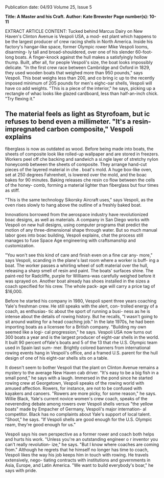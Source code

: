Publication date: 04/93
Volume 25, Issue 5

**Title: A Master and his Craft.**
**Author: Kate Brewster**
**Page number(s): 10-11**

EXTRACT ARTICLE CONTENT:
Tucked behind Marcus Dairy 
on New Haven's Clinton 
Avenue is Vespoli USA, a mod-
est plant which happens to be the 
largest producer of crew racing shells 
in North America. Inside his factory's 
hangar-like space, former Olympic 
rower Mike Vespoli looms, disarming-
ly tall and broad-shouldered, over one 
of his slender 60-foot-long boats. A 
finger-knock against the hull makes a 
satisfyingly hollow thump. Built, after 
all, for people Vespoli's size, the boat 
looks impossibly delicate. "In the first 
crew race between Cambridge and 
Oxford in 1829, they used wooden 
boats that weighed more than 950 
pounds," says Vespoli. This boat weighs 
less than 200, and co bring ic up to the 
recently imposed minimum of 205 
pounds for men's eighc-oar shells, 
Vespoli will have co add weights. 
"This is a piece of the interior," he 
says, picking up a rectangle of whac 
looks like glazed cardboard, less than 
half-an-inch chick. "Try flexing it." 

The material feels as light as 
Styrofoam, but ic refuses to bend even 
a millimeter. "It's a resin-impregnated 
carbon composite," Vespoli explains 
-
fiberglass is now as outdated as 
wood. Before being made into boats, 
the sheets of composite look like 
rolled-up wallpaper and are stored in 
freezers. Workers peel off che backing 
and sandwich a si.ngle layer of stretchy 
nylon honeycomb between the sheets 
of composite. They arrange hand-cut 
pieces of the layered material in che . 
boat's mold. A huge box-like oven, set 
at 250 degrees Fahrenheit, is lowered 
over the mold, and the boac bakes for 
90 minutes. Baking releases che resin 
co flow between the cells of the honey-
comb, forming a material lighter than 
fiberglass but four times as stiff. 

"This is the same technology 
Sikorsky Aircraft uses," says Vespoli, as 
the oven rises slowly to hang above the 
outline of a freshly baked boat. 

Innovations borrowed from the 
aerospace industry have revolutionized 
boac designs, as well as materials. A 
company in San Diego works with 
Vespoli on new hull designs, using 
computer programs that predict the 
motion of any three-dimensional shape 
through water. But so much manual 
labor goes into boac building, Vespoli 
explains, chat the process still manages 
to fuse Space Age engineering with 
craftsmanship and customization. 

"You won't see this kind of care 
and finish even on a fine car any-
more," says Vespoli, scanding in the 
plane's last room where a worker is buff-
ing a boat. The worker passes a whirling 
wheel of soft material over the hull, 
releasing a sharp smell of resin and 
paint. The boats' surfaces shine. The 
paint-red for Radcliffe, purple for 
Williams-was carefully weighed before 
it was sprayed on. Another boat already 
has shoes installed in the sizes a coach 
specified for his crew. The whole pack-
age will carry a price tag of $16,000. 

Before he started his company in 
1980, Vespoli spent three years 
coaching Yale's freshman crew. 
He still speaks with the alert, con-
trolled energy of a coach, as enthusias-
tic about the sport of running a busi-
ness as he is intense about the details 
of rowing history. But he recalls, "I 
wasn't going to sit around waiting for a 
head coaching job." In the late 1970s, 
he had been importing boats as a 
licensee for a British company. 
"Building my own seemed like a logi-
cal progression," he says. Vespoli USA 
now turns out 300 boats a year and is 
the largest producer of eight-oar shells 
in the world. It built 90 percent ofYale's 
boats and 5 of the 13 that rhe U.S. 
Olympic team used in Spain last sum-
mer. Brightly colored banners from 
international rowing events hang in 
Vespoli's office, and a framed U.S. 
parent for the hull design of one of his 
eight-oar shells sits on a table. 

It doesn't seem to bother Vespoli 
that the plant on Clinton Avenue 
remains a mystery to the average New 
Haven cab driver. "It's easy to be a big 
fish in a small pond," he says with a 
laugh. Immersed in the pond since he 
started rowing crew at Georgetown, 
Vespoli speaks of the rowing world 
with amused affection. Rowers, for 
instance, are not to be confused with 
kayakers and canoers. "Rowers are 
more picky, for some reason," he says. 
Willie Black, Yale's current novice 
women's crew coach, speaks of the 
neverending debate among rowers 
over Vespoli shells versus "the yellow 
boats" 
made by Empacher of 
Germany, Vespoli's major internation-
al competitor. Black has no complaints 
about Yale's support of local talent. 
"Shoot," he says. "If Vespoli shells are 
good enough for the U.S. Olympic 
ream, they're good enough for us." 

Vespoli says his own perspective 
as a former rower and coach both 
helps and hurts his work. "Unless 
you're an outstanding engineer o r 
inventor you can't really revolution-
ize," he says. "But I know where 
coaches are coming from." Although 
he regrets that he himself no longer 
has time to coach, Vespoli likes the 
way his job keeps him in touch with 
rowing. He travels extensively, nego-
tiating contracts with institutions 
and governments in Asia, Europe, 
and Latin America. "We want to 
build everybody's boar," he says with 
pride.